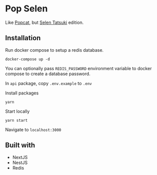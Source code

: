 # Pop Selen
Like [Popcat](https://popcat.click), but [Selen Tatsuki](https://www.nijisanji.jp/members/selen-tatsuki?filter=NIJISANJI%20EN) edition.

## Installation
Run docker compose to setup a redis database.
```
docker-compose up -d
```
You can optionally pass `REDIS_PASSWORD` environment variable to docker compose to create a database password.

In `api` package, copy `.env.example` to `.env`

Install packages
```
yarn
```

Start locally
```
yarn start
```

Navigate to `localhost:3000`

## Built with
- NextJS
- NestJS
- Redis